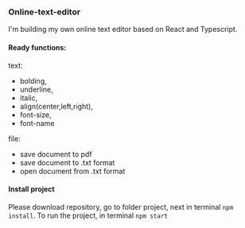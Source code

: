### Online-text-editor

I'm building my own online text editor based on React and Typescript.

#### Ready functions:

text:

- bolding,
- underline,
- italic,
- align(center,left,right),
- font-size,
- font-name

file:

- save document to pdf
- save document to .txt format
- open document from .txt format

#### Install project

Please download repository, go to folder project, next in terminal `npm install`.
To run the project, in terminal `npm start`

